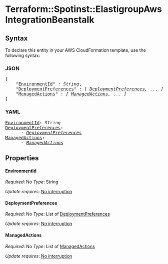 # Terraform::Spotinst::ElastigroupAws IntegrationBeanstalk

## Syntax

To declare this entity in your AWS CloudFormation template, use the following syntax:

### JSON

<pre>
{
    "<a href="#environmentid" title="EnvironmentId">EnvironmentId</a>" : <i>String</i>,
    "<a href="#deploymentpreferences" title="DeploymentPreferences">DeploymentPreferences</a>" : <i>[ <a href="integrationbeanstalk-deploymentpreferences.md">DeploymentPreferences</a>, ... ]</i>,
    "<a href="#managedactions" title="ManagedActions">ManagedActions</a>" : <i>[ <a href="integrationbeanstalk-managedactions.md">ManagedActions</a>, ... ]</i>
}
</pre>

### YAML

<pre>
<a href="#environmentid" title="EnvironmentId">EnvironmentId</a>: <i>String</i>
<a href="#deploymentpreferences" title="DeploymentPreferences">DeploymentPreferences</a>: <i>
      - <a href="integrationbeanstalk-deploymentpreferences.md">DeploymentPreferences</a></i>
<a href="#managedactions" title="ManagedActions">ManagedActions</a>: <i>
      - <a href="integrationbeanstalk-managedactions.md">ManagedActions</a></i>
</pre>

## Properties

#### EnvironmentId

_Required_: No
_Type_: String

_Update requires_: [No interruption](https://docs.aws.amazon.com/AWSCloudFormation/latest/UserGuide/using-cfn-updating-stacks-update-behaviors.html#update-no-interrupt)

#### DeploymentPreferences

_Required_: No
_Type_: List of <a href="integrationbeanstalk-deploymentpreferences.md">DeploymentPreferences</a>

_Update requires_: [No interruption](https://docs.aws.amazon.com/AWSCloudFormation/latest/UserGuide/using-cfn-updating-stacks-update-behaviors.html#update-no-interrupt)

#### ManagedActions

_Required_: No
_Type_: List of <a href="integrationbeanstalk-managedactions.md">ManagedActions</a>

_Update requires_: [No interruption](https://docs.aws.amazon.com/AWSCloudFormation/latest/UserGuide/using-cfn-updating-stacks-update-behaviors.html#update-no-interrupt)

